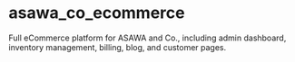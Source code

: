 # asawa_co_ecommerce
Full eCommerce platform for ASAWA and Co., including admin dashboard, inventory management, billing, blog, and customer pages.
